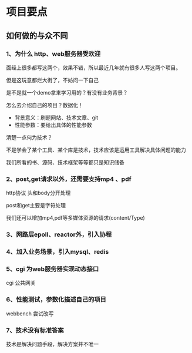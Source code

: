 # 项目要点

## 如何做的与众不同

### 1、为什么 http、web服务器受欢迎

面经上很多都写这两个，效果不错，所以最近几年就有很多人写这两个项目。

但是这玩意都烂大街了，不妨问一下自己

是不是就一个demo拿来学习用的？有没有业务背景？

怎么去介绍自己的项目？数据化！

* 背景意义：刷题网站、技术文章、git
* 性能参数：要给出具体的性能参数



清楚一点何为技术？

不是学会了某个工具、某个库是技术，技术应该是运用工具解决具体问题的能力

我们所看的书、源码、技术框架等等都只是知识储备

### 2、post,get请求以外，还需要支持mp4 、pdf

http协议 头和body分开处理

post和get主要是字符处理

我们还可以增加mp4,pdf等多媒体资源的请求(content/Type)

### 3、网路层epoll、reactor外，引入协程



### 4、加入业务场景，引入mysql、redis

### 5、cgi 为web服务器实现动态接口

cgi 公共网关

### 6、性能测试，参数化描述自己的项目

webbench 尝试改写

### 7、技术没有标准答案

技术是解决问题手段，解决方案并不唯一